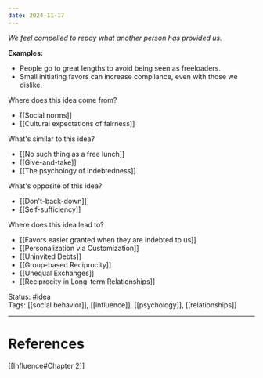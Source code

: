 ```yaml
---
date: 2024-11-17
---
```

_We feel compelled to repay what another person has provided us._

**Examples:**
- People go to great lengths to avoid being seen as freeloaders.
- Small initiating favors can increase compliance, even with those we dislike.

Where does this idea come from?  
- [[Social norms]]
- [[Cultural expectations of fairness]]

What's similar to this idea?  
- [[No such thing as a free lunch]]
- [[Give-and-take]]
- [[The psychology of indebtedness]]

What's opposite of this idea?  
- [[Don't-back-down]]
- [[Self-sufficiency]]

Where does this idea lead to?  
- [[Favors easier granted when they are indebted to us]]
- [[Personalization via Customization]]
- [[Uninvited Debts]]
- [[Group-based Reciprocity]]
- [[Unequal Exchanges]]
- [[Reciprocity in Long-term Relationships]]

Status: #idea  
Tags:  [[social behavior]], [[influence]], [[psychology]], [[relationships]]

---
# References
[[Influence#Chapter 2]]
